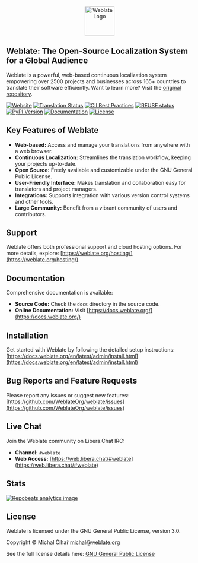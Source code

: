 <!-- Weblate SEO-Optimized README -->

<div align="center">
  <a href="https://weblate.org/">
    <img src="https://s.weblate.org/cdn/Logo-Darktext-borders.png" alt="Weblate Logo" height="80">
  </a>
</div>

## Weblate: The Open-Source Localization System for a Global Audience

Weblate is a powerful, web-based continuous localization system empowering over 2500 projects and businesses across 165+ countries to translate their software efficiently.  Want to learn more? Visit the [original repository](https://github.com/WeblateOrg/weblate).

[![Website](https://img.shields.io/badge/website-weblate.org-blue.svg)](https://weblate.org/)
[![Translation Status](https://hosted.weblate.org/widget/weblate/svg-badge.svg)](https://hosted.weblate.org/engage/weblate/)
[![CII Best Practices](https://www.bestpractices.dev/projects/552/badge)](https://www.bestpractices.dev/en/projects/552)
[![REUSE status](https://api.reuse.software/badge/github.com/WeblateOrg/weblate)](https://api.reuse.software/info/github.com/WeblateOrg/weblate)
[![PyPI Version](https://img.shields.io/pypi/v/weblate.svg)](https://pypi.org/project/Weblate/)
[![Documentation](https://readthedocs.org/projects/weblate/badge/)](https://docs.weblate.org/)
[![License](https://img.shields.io/github/license/WeblateOrg/weblate.svg)](https://github.com/WeblateOrg/weblate/blob/main/COPYING)

## Key Features of Weblate

*   **Web-based:** Access and manage your translations from anywhere with a web browser.
*   **Continuous Localization:** Streamlines the translation workflow, keeping your projects up-to-date.
*   **Open Source:** Freely available and customizable under the GNU General Public License.
*   **User-Friendly Interface:** Makes translation and collaboration easy for translators and project managers.
*   **Integrations:** Supports integration with various version control systems and other tools.
*   **Large Community:** Benefit from a vibrant community of users and contributors.

## Support

Weblate offers both professional support and cloud hosting options.  For more details, explore:  [https://weblate.org/hosting/](https://weblate.org/hosting/)

## Documentation

Comprehensive documentation is available:

*   **Source Code:** Check the `docs` directory in the source code.
*   **Online Documentation:** Visit [https://docs.weblate.org/](https://docs.weblate.org/)

## Installation

Get started with Weblate by following the detailed setup instructions: [https://docs.weblate.org/en/latest/admin/install.html](https://docs.weblate.org/en/latest/admin/install.html)

## Bug Reports and Feature Requests

Please report any issues or suggest new features: [https://github.com/WeblateOrg/weblate/issues](https://github.com/WeblateOrg/weblate/issues)

## Live Chat

Join the Weblate community on Libera.Chat IRC:

*   **Channel:** `#weblate`
*   **Web Access:** [https://web.libera.chat/#weblate](https://web.libera.chat/#weblate)

## Stats

[![Repobeats analytics image](https://repobeats.axiom.co/api/embed/e0cfcc1b19f13f78669d3a93ca26b59974faaa22.svg)](https://repobeats.axiom.co/github.com/WeblateOrg/weblate)

## License

Weblate is licensed under the GNU General Public License, version 3.0.

Copyright © Michal Čihař michal@weblate.org

See the full license details here: [GNU General Public License](https://www.gnu.org/licenses/gpl-3.0.html)